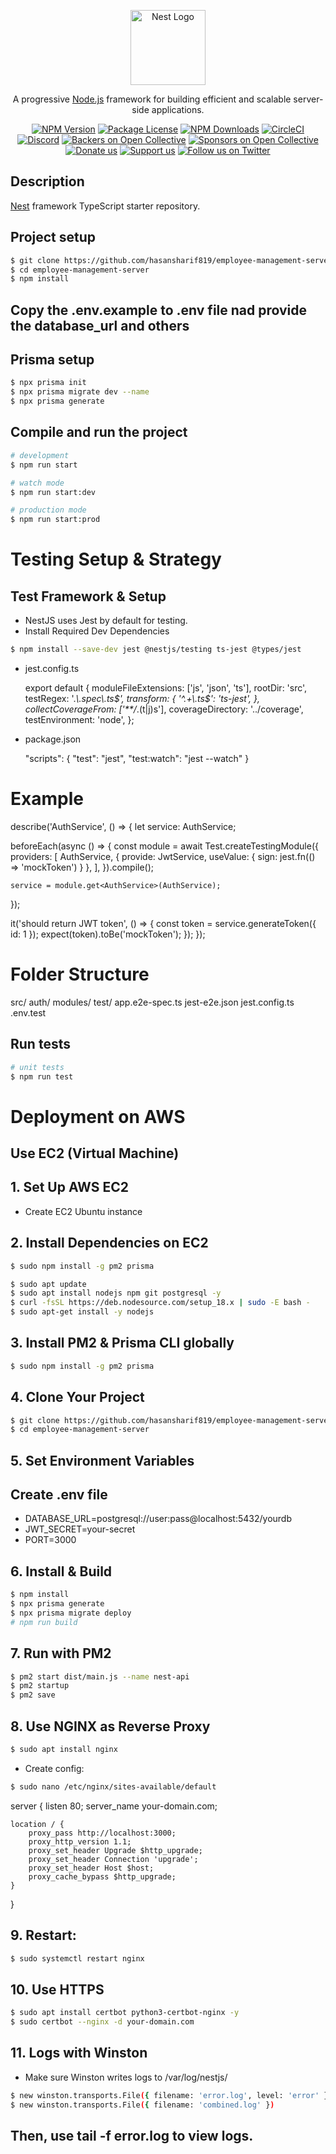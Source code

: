 <p align="center">
  <a href="http://nestjs.com/" target="blank"><img src="https://nestjs.com/img/logo-small.svg" width="120" alt="Nest Logo" /></a>
</p>

[circleci-image]: https://img.shields.io/circleci/build/github/nestjs/nest/master?token=abc123def456
[circleci-url]: https://circleci.com/gh/nestjs/nest

  <p align="center">A progressive <a href="http://nodejs.org" target="_blank">Node.js</a> framework for building efficient and scalable server-side applications.</p>
    <p align="center">
<a href="https://www.npmjs.com/~nestjscore" target="_blank"><img src="https://img.shields.io/npm/v/@nestjs/core.svg" alt="NPM Version" /></a>
<a href="https://www.npmjs.com/~nestjscore" target="_blank"><img src="https://img.shields.io/npm/l/@nestjs/core.svg" alt="Package License" /></a>
<a href="https://www.npmjs.com/~nestjscore" target="_blank"><img src="https://img.shields.io/npm/dm/@nestjs/common.svg" alt="NPM Downloads" /></a>
<a href="https://circleci.com/gh/nestjs/nest" target="_blank"><img src="https://img.shields.io/circleci/build/github/nestjs/nest/master" alt="CircleCI" /></a>
<a href="https://discord.gg/G7Qnnhy" target="_blank"><img src="https://img.shields.io/badge/discord-online-brightgreen.svg" alt="Discord"/></a>
<a href="https://opencollective.com/nest#backer" target="_blank"><img src="https://opencollective.com/nest/backers/badge.svg" alt="Backers on Open Collective" /></a>
<a href="https://opencollective.com/nest#sponsor" target="_blank"><img src="https://opencollective.com/nest/sponsors/badge.svg" alt="Sponsors on Open Collective" /></a>
  <a href="https://paypal.me/kamilmysliwiec" target="_blank"><img src="https://img.shields.io/badge/Donate-PayPal-ff3f59.svg" alt="Donate us"/></a>
    <a href="https://opencollective.com/nest#sponsor"  target="_blank"><img src="https://img.shields.io/badge/Support%20us-Open%20Collective-41B883.svg" alt="Support us"></a>
  <a href="https://twitter.com/nestframework" target="_blank"><img src="https://img.shields.io/twitter/follow/nestframework.svg?style=social&label=Follow" alt="Follow us on Twitter"></a>
</p>
  <!--[![Backers on Open Collective](https://opencollective.com/nest/backers/badge.svg)](https://opencollective.com/nest#backer)
  [![Sponsors on Open Collective](https://opencollective.com/nest/sponsors/badge.svg)](https://opencollective.com/nest#sponsor)-->

## Description

[Nest](https://github.com/nestjs/nest) framework TypeScript starter repository.

## Project setup

```bash
$ git clone https://github.com/hasansharif819/employee-management-server
$ cd employee-management-server
$ npm install
```
## Copy the .env.example to .env file nad provide the database_url and others

## Prisma setup
```bash
$ npx prisma init
$ npx prisma migrate dev --name
$ npx prisma generate
```

## Compile and run the project

```bash
# development
$ npm run start

# watch mode
$ npm run start:dev

# production mode
$ npm run start:prod
```

# Testing Setup & Strategy
## Test Framework & Setup

* NestJS uses Jest by default for testing.
* Install Required Dev Dependencies

```bash
$ npm install --save-dev jest @nestjs/testing ts-jest @types/jest
```

* jest.config.ts

  export default {
    moduleFileExtensions: ['js', 'json', 'ts'],
    rootDir: 'src',
    testRegex: '.*\\.spec\\.ts$',
    transform: {
      '^.+\\.ts$': 'ts-jest',
    },
    collectCoverageFrom: ['**/*.(t|j)s'],
    coverageDirectory: '../coverage',
    testEnvironment: 'node',
  };

* package.json

  "scripts": {
    "test": "jest",
    "test:watch": "jest --watch"
  }

# Example 
describe('AuthService', () => {
  let service: AuthService;

  beforeEach(async () => {
    const module = await Test.createTestingModule({
      providers: [
        AuthService,
        { provide: JwtService, useValue: { sign: jest.fn(() => 'mockToken') } },
      ],
    }).compile();

    service = module.get<AuthService>(AuthService);
  });

  it('should return JWT token', () => {
    const token = service.generateToken({ id: 1 });
    expect(token).toBe('mockToken');
  });
});

# Folder Structure
src/
  auth/
  modules/
test/
  app.e2e-spec.ts
  jest-e2e.json
jest.config.ts
.env.test

## Run tests

```bash
# unit tests
$ npm run test
```

# Deployment on AWS
## Use EC2 (Virtual Machine)

## 1. Set Up AWS EC2
 * Create EC2 Ubuntu instance
## 2. Install Dependencies on EC2

```bash
$ sudo npm install -g pm2 prisma
```

```bash
$ sudo apt update
$ sudo apt install nodejs npm git postgresql -y
$ curl -fsSL https://deb.nodesource.com/setup_18.x | sudo -E bash -
$ sudo apt-get install -y nodejs
```

## 3. Install PM2 & Prisma CLI globally

```bash
$ sudo npm install -g pm2 prisma
```

## 4. Clone Your Project

```bash
$ git clone https://github.com/hasansharif819/employee-management-server
$ cd employee-management-server
```

## 5. Set Environment Variables
## Create .env file

* DATABASE_URL=postgresql://user:pass@localhost:5432/yourdb
* JWT_SECRET=your-secret
* PORT=3000

## 6. Install & Build

```bash
$ npm install
$ npx prisma generate
$ npx prisma migrate deploy
# npm run build
```

## 7. Run with PM2

```bash
$ pm2 start dist/main.js --name nest-api
$ pm2 startup
$ pm2 save
```

## 8. Use NGINX as Reverse Proxy

```bash
$ sudo apt install nginx
```

* Create config:

```bash
$ sudo nano /etc/nginx/sites-available/default
```

server {
    listen 80;
    server_name your-domain.com;

    location / {
        proxy_pass http://localhost:3000;
        proxy_http_version 1.1;
        proxy_set_header Upgrade $http_upgrade;
        proxy_set_header Connection 'upgrade';
        proxy_set_header Host $host;
        proxy_cache_bypass $http_upgrade;
    }
}

## 9. Restart:

```bash
$ sudo systemctl restart nginx
```

## 10. Use HTTPS

```bash
$ sudo apt install certbot python3-certbot-nginx -y
$ sudo certbot --nginx -d your-domain.com
```

## 11. Logs with Winston
* Make sure Winston writes logs to /var/log/nestjs/

```bash
$ new winston.transports.File({ filename: 'error.log', level: 'error' }),
$ new winston.transports.File({ filename: 'combined.log' })
```
## Then, use tail -f error.log to view logs.
